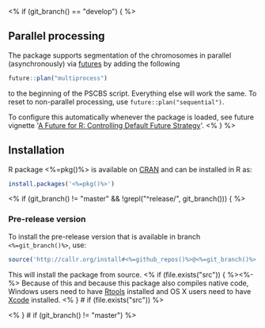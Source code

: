 <% if (git_branch() == "develop") { %>
## Parallel processing
The package supports segmentation of the chromosomes in parallel
(asynchronously) via [futures](https://cran.r-project.org/package=future)
by adding the following
```r
future::plan("multiprocess")
```
to the beginning of the PSCBS script.  Everything else will work the
same.  To reset to non-parallel processing, use `future::plan("sequential")`.

To configure this automatically whenever the package is loaded, see
future vignette '[A Future for R: Controlling Default Future Strategy](https://cran.r-project.org/web/packages/future/vignettes/future-4-startup.html)'.
<% } %>


## Installation
R package <%=pkg()%> is available on [CRAN](http://cran.r-project.org/package=<%=pkg()%>) and can be installed in R as:
```r
install.packages('<%=pkg()%>')
```

<% if (git_branch() != "master" && !grepl("^release/", git_branch())) { %>
### Pre-release version

To install the pre-release version that is available in branch `<%=git_branch()%>`, use:
```r
source('http://callr.org/install#<%=github_repos()%>@<%=git_branch()%>')
```
This will install the package from source.  <% if (file.exists("src")) { %><%-%>
Because of this and because this package also compiles native code,
Windows users need to have
[Rtools](https://cran.r-project.org/bin/windows/Rtools/) installed and
OS X users need to have [Xcode](https://developer.apple.com/xcode/)
installed.
<% } # if (file.exists("src")) %>

<% } # if (git_branch() != "master") %>

